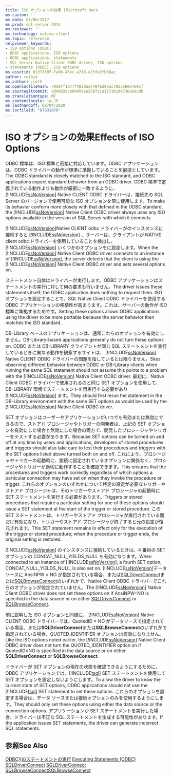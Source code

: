 ```yaml
---
title: ISO オプションの効果 |Microsoft Docs
ms.custom: ''
ms.date: 03/06/2017
ms.prod: sql-server-2014
ms.reviewer: ''
ms.technology: native-client
ms.topic: reference
helpviewer_keywords:
- ISO options (ODBC)
- ODBC applications, ISO options
- ODBC applications, statements
- SQL Server Native Client ODBC driver, ISO options
- statements [ODBC], ISO options
ms.assetid: 813f1397-fa0b-45ec-a718-e13fe2fb88ac
author: rothja
ms.author: jroth
ms.openlocfilehash: 79deff1d77f4020aa7484629bac78d360ed7691f
ms.sourcegitcommit: ad4d92dce894592a259721a1571b1d8736abacdb
ms.translationtype: MT
ms.contentlocale: ja-JP
ms.lasthandoff: 08/04/2020
ms.locfileid: "87631870"
---
```

# <a name="effects-of-iso-options"></a><span data-ttu-id="b2058-102">ISO オプションの効果</span><span class="sxs-lookup"><span data-stu-id="b2058-102">Effects of ISO Options</span></span>
  <span data-ttu-id="b2058-103">ODBC 標準は、ISO 標準と密接に対応しています。ODBC アプリケーションは、ODBC ドライバーの動作が標準に準拠していることを前提としています。</span><span class="sxs-lookup"><span data-stu-id="b2058-103">The ODBC standard is closely matched to the ISO standard, and ODBC applications expect standard behavior from an ODBC driver.</span></span> <span data-ttu-id="b2058-104">ODBC 標準で定義されている動作よりも動作が厳密に一致するように、 [!INCLUDE[ssNoVersion](../../../includes/ssnoversion-md.md)] Native CLIENT ODBC ドライバーは、接続先の SQL Server のバージョンで使用可能な ISO オプションを常に使用します。</span><span class="sxs-lookup"><span data-stu-id="b2058-104">To make its behavior conform more closely with that defined in the ODBC standard, the [!INCLUDE[ssNoVersion](../../../includes/ssnoversion-md.md)] Native Client ODBC driver always uses any ISO options available in the version of SQL Server with which it connects.</span></span>  
  
 <span data-ttu-id="b2058-105">[!INCLUDE[ssNoVersion](../../../includes/ssnoversion-md.md)]Native CLIENT odbc ドライバーがのインスタンスに接続すると [!INCLUDE[ssNoVersion](../../../includes/ssnoversion-md.md)] 、サーバーは、クライアントが NATIVE client odbc ドライバーを使用していることを検出し、 [!INCLUDE[ssNoVersion](../../../includes/ssnoversion-md.md)] いくつかのオプションをに設定します。</span><span class="sxs-lookup"><span data-stu-id="b2058-105">When the [!INCLUDE[ssNoVersion](../../../includes/ssnoversion-md.md)] Native Client ODBC driver connects to an instance of [!INCLUDE[ssNoVersion](../../../includes/ssnoversion-md.md)], the server detects that the client is using the [!INCLUDE[ssNoVersion](../../../includes/ssnoversion-md.md)] Native Client ODBC driver and sets several options on.</span></span>  
  
 <span data-ttu-id="b2058-106">ステートメント自体はドライバーが実行します。ODBC アプリケーションはステートメントの実行に対して何の要求も行いません。</span><span class="sxs-lookup"><span data-stu-id="b2058-106">The driver issues these statements itself; the ODBC application does nothing to request them.</span></span> <span data-ttu-id="b2058-107">ISO オプションを設定することで、SQL Native Client ODBC ドライバーを使用する ODBC アプリケーションの移植性が高まります。これは、サーバーの動作が ISO 標準に準拠するためです。</span><span class="sxs-lookup"><span data-stu-id="b2058-107">Setting these options allows ODBC applications using the driver to be more portable because the server behavior then matches the ISO standard.</span></span>  
  
 <span data-ttu-id="b2058-108">DB-Library ベースのアプリケーションは、通常これらのオプションを有効にしません。</span><span class="sxs-lookup"><span data-stu-id="b2058-108">DB-Library-based applications generally do not turn these options on.</span></span> <span data-ttu-id="b2058-109">ODBC または DB-LIBRARY クライアントが同じ SQL ステートメントを実行しているときに異なる動作を観察するサイトは、 [!INCLUDE[ssNoVersion](../../../includes/ssnoversion-md.md)] Native CLIENT ODBC ドライバーの問題を指しているとは限りません。</span><span class="sxs-lookup"><span data-stu-id="b2058-109">Sites observing different behavior between ODBC or DB-Library clients when running the same SQL statement should not assume this points to a problem with the [!INCLUDE[ssNoVersion](../../../includes/ssnoversion-md.md)] Native Client ODBC driver.</span></span> <span data-ttu-id="b2058-110">最初に、Native Client ODBC ドライバーで使用されるのと同じ SET オプションを使用して、DB-LIBRARY 環境でステートメントを再実行する必要があり [!INCLUDE[ssNoVersion](../../../includes/ssnoversion-md.md)] ます。</span><span class="sxs-lookup"><span data-stu-id="b2058-110">They should first rerun the statement in the DB-Library environment with the same SET options as would be used by the [!INCLUDE[ssNoVersion](../../../includes/ssnoversion-md.md)] Native Client ODBC driver.</span></span>  
  
 <span data-ttu-id="b2058-111">SET オプションはユーザーやアプリケーションがいつでも有効または無効にできるので、ストアド プロシージャやトリガーの開発者は、上記の SET オプションを有効にした場合と無効にした場合の両方で、開発したプロシージャやトリガーをテストする必要があります。</span><span class="sxs-lookup"><span data-stu-id="b2058-111">Because SET options can be turned on and off at any time by users and applications, developers of stored procedures and triggers should also take care to test their procedures and triggers with the SET options listed above turned both on and off.</span></span> <span data-ttu-id="b2058-112">これにより、プロシージャやトリガーの起動時に、接続に設定されているオプションに関係なく、プロシージャやトリガーが適切に動作することを確認できます。</span><span class="sxs-lookup"><span data-stu-id="b2058-112">This ensures that the procedures and triggers work correctly regardless of which options a particular connection may have set on when they invoke the procedure or trigger.</span></span> <span data-ttu-id="b2058-113">これらのオプションのいずれかについて特定の設定が必要なトリガーやストアド プロシージャは、そのトリガーやストアド プロシージャの起動時に SET ステートメントを実行する必要があります。</span><span class="sxs-lookup"><span data-stu-id="b2058-113">Triggers or stored procedures that require a particular setting for one of these options should issue a SET statement at the start of the trigger or stored procedure.</span></span> <span data-ttu-id="b2058-114">この SET ステートメントは、トリガーやストアド プロシージャが実行されている間だけ有効になり、トリガーやストアド プロシージャが終了すると元の設定が復元されます。</span><span class="sxs-lookup"><span data-stu-id="b2058-114">This SET statement remains in effect only for the execution of the trigger or stored procedure; when the procedure or trigger ends, the original setting is restored.</span></span>  
  
 <span data-ttu-id="b2058-115">[!INCLUDE[ssNoVersion](../../../includes/ssnoversion-md.md)] のインスタンスに接続しているときは、4 番目の SET オプションの CONCAT_NULL_YIELDS_NULL も有効になります。</span><span class="sxs-lookup"><span data-stu-id="b2058-115">When connected to an instance of [!INCLUDE[ssNoVersion](../../../includes/ssnoversion-md.md)], a fourth SET option, CONCAT_NULL_YIELDS_NULL, is also set on.</span></span> <span data-ttu-id="b2058-116">[!INCLUDE[ssNoVersion](../../../includes/ssnoversion-md.md)]データソースに AnsiNPW = NO が指定されている場合、または[SQLDriverConnect](../../native-client-odbc-api/sqldriverconnect.md)または[SQLBrowseConnect](../../native-client-odbc-api/sqlbrowseconnect.md)のいずれかで、Native Client ODBC ドライバーでこれらのオプションが設定されていません。</span><span class="sxs-lookup"><span data-stu-id="b2058-116">The [!INCLUDE[ssNoVersion](../../../includes/ssnoversion-md.md)] Native Client ODBC driver does not set these options on if AnsiNPW=NO is specified in the data source or on either [SQLDriverConnect](../../native-client-odbc-api/sqldriverconnect.md) or [SQLBrowseConnect](../../native-client-odbc-api/sqlbrowseconnect.md).</span></span>  
  
 <span data-ttu-id="b2058-117">前に説明した ISO オプションと同様に、 [!INCLUDE[ssNoVersion](../../../includes/ssnoversion-md.md)] Native CLIENT ODBC ドライバーでは、QuotedID = NO がデータソースで指定されている場合、または**SQLDriverConnect**または**SQLBrowseConnect**のいずれかで指定されている場合、QUOTED_IDENTIFIER オプションは有効になりません。</span><span class="sxs-lookup"><span data-stu-id="b2058-117">Like the ISO options noted earlier, the [!INCLUDE[ssNoVersion](../../../includes/ssnoversion-md.md)] Native Client ODBC driver does not turn the QUOTED_IDENTIFIER option on if QuotedID=NO is specified in the data source or on either **SQLDriverConnect** or **SQLBrowseConnect**.</span></span>  
  
 <span data-ttu-id="b2058-118">ドライバーが SET オプションの現在の状態を確認できるようにするために、ODBC アプリケーションでは、[!INCLUDE[tsql](../../../includes/tsql-md.md)] SET ステートメントを使用して SET オプションを設定しないようにします。</span><span class="sxs-lookup"><span data-stu-id="b2058-118">To allow the driver to know the current state of SET options, ODBC applications should not use the [!INCLUDE[tsql](../../../includes/tsql-md.md)] SET statement to set these options.</span></span> <span data-ttu-id="b2058-119">これらのオプションを設定する場合は、データ ソースまたは接続オプションのみを使用するようにします。</span><span class="sxs-lookup"><span data-stu-id="b2058-119">They should only set these options using either the data source or the connection options.</span></span> <span data-ttu-id="b2058-120">アプリケーションが SET ステートメントを実行した場合、ドライバーは不正な SQL ステートメントを生成する可能性があります。</span><span class="sxs-lookup"><span data-stu-id="b2058-120">If the application issues SET statements, the driver can generate incorrect SQL statements.</span></span>  
  
## <a name="see-also"></a><span data-ttu-id="b2058-121">参照</span><span class="sxs-lookup"><span data-stu-id="b2058-121">See Also</span></span>  
 <span data-ttu-id="b2058-122">[ODBC&#41;&#40;のステートメントの実行](executing-statements-odbc.md) </span><span class="sxs-lookup"><span data-stu-id="b2058-122">[Executing Statements &#40;ODBC&#41;](executing-statements-odbc.md) </span></span>  
 <span data-ttu-id="b2058-123">[SQLDriverConnect](../../native-client-odbc-api/sqldriverconnect.md) </span><span class="sxs-lookup"><span data-stu-id="b2058-123">[SQLDriverConnect](../../native-client-odbc-api/sqldriverconnect.md) </span></span>  
 [<span data-ttu-id="b2058-124">SQLBrowseConnect</span><span class="sxs-lookup"><span data-stu-id="b2058-124">SQLBrowseConnect</span></span>](../../native-client-odbc-api/sqlbrowseconnect.md)  
  
  
